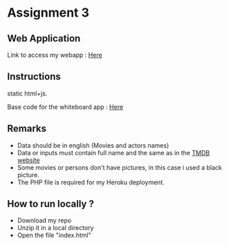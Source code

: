 # Assignment 3

## Web Application 

Link to access my webapp : [Here](https://webapp-moviequizz.herokuapp.com/)

## Instructions 

static html+js. 

Base code for the whiteboard app : [Here](https://github.com/Tnemlec/Whiteboard)

## Remarks 

 - Data should be in english (Movies and actors names)
 - Data or inputs must contain full name and the same as in the [TMDB website](https://www.themoviedb.org/)
 - Some movies or persons don't have pictures, in this case i used a black picture.
 - The PHP file is required for my Heroku deployment. 

## How to run locally ? 

- Download my repo
- Unzip it in a local directory 
- Open the file "index.html"
